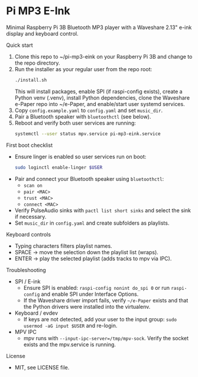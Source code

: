 # Pi MP3 E-Ink

Minimal Raspberry Pi 3B Bluetooth MP3 player with a Waveshare 2.13" e-ink display and keyboard control.

Quick start
1. Clone this repo to ~/pi-mp3-eink on your Raspberry Pi 3B and change to the repo directory.
2. Run the installer as your regular user from the repo root:
   ```bash
   ./install.sh
   ```
   This will install packages, enable SPI (if raspi-config exists), create a Python venv (.venv), install Python dependencies, clone the Waveshare e-Paper repo into ~/e-Paper, and enable/start user systemd services.
3. Copy `config.example.yaml` to `config.yaml` and set `music_dir`.
4. Pair a Bluetooth speaker with `bluetoothctl` (see below).
5. Reboot and verify both user services are running:
   ```bash
   systemctl --user status mpv.service pi-mp3-eink.service
   ```

First boot checklist
- Ensure linger is enabled so user services run on boot:
  ```bash
  sudo loginctl enable-linger $USER
  ```
- Pair and connect your Bluetooth speaker using `bluetoothctl`:
  - `scan on`
  - `pair <MAC>`
  - `trust <MAC>`
  - `connect <MAC>`
- Verify PulseAudio sinks with `pactl list short sinks` and select the sink if necessary.
- Set `music_dir` in `config.yaml` and create subfolders as playlists.

Keyboard controls
- Typing characters filters playlist names.
- SPACE → move the selection down the playlist list (wraps).
- ENTER → play the selected playlist (adds tracks to mpv via IPC).

Troubleshooting
- SPI / E-ink
  - Ensure SPI is enabled: `raspi-config nonint do_spi 0` or run `raspi-config` and enable SPI under Interface Options.
  - If the Waveshare driver import fails, verify `~/e-Paper` exists and that the Python drivers were installed into the virtualenv.
- Keyboard / evdev
  - If keys are not detected, add your user to the input group: `sudo usermod -aG input $USER` and re-login.
- MPV IPC
  - mpv runs with `--input-ipc-server=/tmp/mpv-sock`. Verify the socket exists and the mpv.service is running.

License
- MIT, see LICENSE file.
